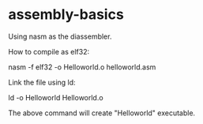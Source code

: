 # assembly-basics

Using nasm as the diassembler.

How to compile as elf32:

nasm -f elf32 -o Helloworld.o helloworld.asm  

Link the file using ld:

ld -o Helloworld Helloworld.o 

The above command will create "Helloworld" executable.
